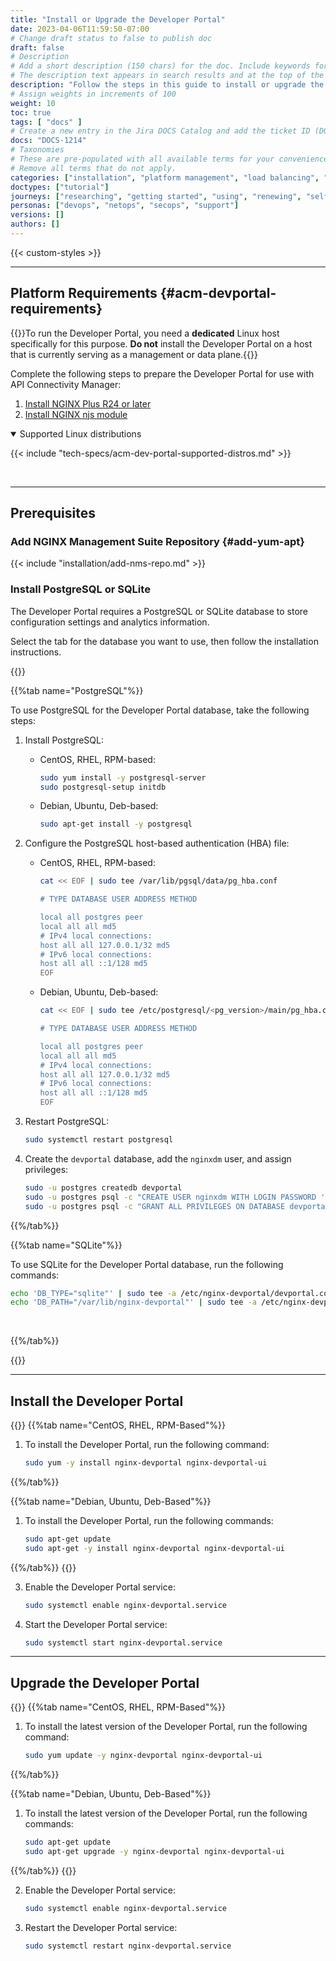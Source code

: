 ```yaml
---
title: "Install or Upgrade the Developer Portal"
date: 2023-04-06T11:59:50-07:00
# Change draft status to false to publish doc
draft: false
# Description
# Add a short description (150 chars) for the doc. Include keywords for SEO. 
# The description text appears in search results and at the top of the doc.
description: "Follow the steps in this guide to install or upgrade the Developer Portal for NGINX Management Suite API Connectivity Manager."
# Assign weights in increments of 100
weight: 10
toc: true
tags: [ "docs" ]
# Create a new entry in the Jira DOCS Catalog and add the ticket ID (DOCS-<number>) below
docs: "DOCS-1214"
# Taxonomies
# These are pre-populated with all available terms for your convenience.
# Remove all terms that do not apply.
categories: ["installation", "platform management", "load balancing", "api management", "service mesh", "security", "analytics"]
doctypes: ["tutorial"]
journeys: ["researching", "getting started", "using", "renewing", "self service"]
personas: ["devops", "netops", "secops", "support"]
versions: []
authors: []
---
```


{{< custom-styles >}}

---

## Platform Requirements {#acm-devportal-requirements}

{{<important>}}To run the Developer Portal, you need a **dedicated** Linux host specifically for this purpose. **Do not** install the Developer Portal on a host that is currently serving as a management or data plane.{{</important>}}

Complete the following steps to prepare the Developer Portal for use with API Connectivity Manager:

1. [Install NGINX Plus R24 or later](https://docs.nginx.com/nginx/admin-guide/installing-nginx/installing-nginx-plus/)
2. [Install NGINX njs module](https://docs.nginx.com/nginx/admin-guide/dynamic-modules/nginscript/)

<details open>
<summary><i class="fa-solid fa-circle-info"></i> Supported Linux distributions</summary>

{{< include "tech-specs/acm-dev-portal-supported-distros.md" >}}

</details>

<br>

---

## Prerequisites

### Add NGINX Management Suite Repository {#add-yum-apt}

{{< include "installation/add-nms-repo.md" >}}

### Install PostgreSQL or SQLite

The Developer Portal requires a PostgreSQL or SQLite database to store configuration settings and analytics information.

Select the tab for the database you want to use, then follow the installation instructions.

{{<tabs name="dev-portal-db">}}

{{%tab name="PostgreSQL"%}}

To use PostgreSQL for the Developer Portal database, take the following steps:

1. Install PostgreSQL:

    - CentOS, RHEL, RPM-based:

        ```bash
        sudo yum install -y postgresql-server
        sudo postgresql-setup initdb
        ```

    - Debian, Ubuntu, Deb-based:

        ```bash
        sudo apt-get install -y postgresql
        ```

2. Configure the PostgreSQL host-based authentication (HBA) file:

    - CentOS, RHEL, RPM-based:

        ``` bash
        cat << EOF | sudo tee /var/lib/pgsql/data/pg_hba.conf

        # TYPE DATABASE USER ADDRESS METHOD

        local all postgres peer
        local all all md5
        # IPv4 local connections:
        host all all 127.0.0.1/32 md5
        # IPv6 local connections:
        host all all ::1/128 md5
        EOF
        ```

    - Debian, Ubuntu, Deb-based:

        ``` bash
        cat << EOF | sudo tee /etc/postgresql/<pg_version>/main/pg_hba.conf

        # TYPE DATABASE USER ADDRESS METHOD

        local all postgres peer
        local all all md5
        # IPv4 local connections:
        host all all 127.0.0.1/32 md5
        # IPv6 local connections:
        host all all ::1/128 md5
        EOF
        ```

3. Restart PostgreSQL:

    ``` bash
    sudo systemctl restart postgresql
    ```

4. Create the `devportal` database, add the `nginxdm` user, and assign privileges:

    ```bash
    sudo -u postgres createdb devportal
    sudo -u postgres psql -c "CREATE USER nginxdm WITH LOGIN PASSWORD 'nginxdm';"
    sudo -u postgres psql -c "GRANT ALL PRIVILEGES ON DATABASE devportal TO nginxdm;"
    ```

{{%/tab%}}

{{%tab name="SQLite"%}}

To use SQLite for the Developer Portal database, run the following commands:

```bash
echo 'DB_TYPE="sqlite"' | sudo tee -a /etc/nginx-devportal/devportal.conf
echo 'DB_PATH="/var/lib/nginx-devportal"' | sudo tee -a /etc/nginx-devportal/devportal.conf
```

<br>

{{%/tab%}}

{{</tabs>}}

---

## Install the Developer Portal

{{<tabs name="install_dev_portal">}}
{{%tab name="CentOS, RHEL, RPM-Based"%}}

1. To install the Developer Portal, run the following command:

    ```bash
    sudo yum -y install nginx-devportal nginx-devportal-ui
    ```

{{%/tab%}}

{{%tab name="Debian, Ubuntu, Deb-Based"%}}

1. To install the Developer Portal, run the following commands:

    ```bash
    sudo apt-get update
    sudo apt-get -y install nginx-devportal nginx-devportal-ui
    ```

{{%/tab%}}
{{</tabs>}}

3. Enable the Developer Portal service:

   ```bash
   sudo systemctl enable nginx-devportal.service
   ```

2. Start the Developer Portal service:

    ```bash
    sudo systemctl start nginx-devportal.service
    ```

 ---

## Upgrade the Developer Portal

{{<tabs name="upgrade_dev_portal">}}
{{%tab name="CentOS, RHEL, RPM-Based"%}}

1. To install the latest version of the Developer Portal, run the following command:

   ```bash
   sudo yum update -y nginx-devportal nginx-devportal-ui
   ```

{{%/tab%}}

{{%tab name="Debian, Ubuntu, Deb-Based"%}}

1. To install the latest version of the Developer Portal, run the following commands:

   ```bash
   sudo apt-get update
   sudo apt-get upgrade -y nginx-devportal nginx-devportal-ui
   ```

{{%/tab%}}
{{</tabs>}}

2. Enable the Developer Portal service:

   ```bash
   sudo systemctl enable nginx-devportal.service
   ```

3. Restart the Developer Portal service:
  
   ```bash
   sudo systemctl restart nginx-devportal.service
   ```
